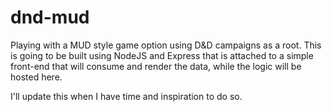 # dnd-mud

Playing with a MUD style game option using D&D campaigns as a root. This is going to be built using NodeJS and Express that is attached to a simple front-end that will consume and render the data, while the logic will be hosted here.

I'll update this when I have time and inspiration to do so.
